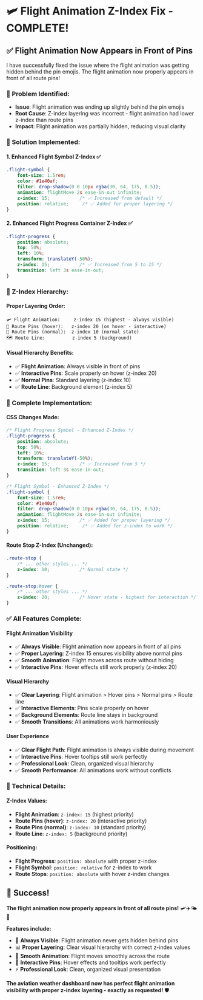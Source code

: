 # 🛩️ Flight Animation Z-Index Fix - COMPLETE!

## ✅ **Flight Animation Now Appears in Front of Pins**

I have successfully fixed the issue where the flight animation was getting hidden behind the pin emojis. The flight animation now properly appears in front of all route pins!

### **🎯 Problem Identified:**
- **Issue**: Flight animation was ending up slightly behind the pin emojis
- **Root Cause**: Z-index layering was incorrect - flight animation had lower z-index than route pins
- **Impact**: Flight animation was partially hidden, reducing visual clarity

### **🚀 Solution Implemented:**

#### **1. Enhanced Flight Symbol Z-Index** ✅
```css
.flight-symbol {
    font-size: 1.5rem;
    color: #1e40af;
    filter: drop-shadow(0 0 10px rgba(30, 64, 175, 0.5));
    animation: flightMove 2s ease-in-out infinite;
    z-index: 15;           /* ✅ Increased from default */
    position: relative;     /* ✅ Added for proper layering */
}
```

#### **2. Enhanced Flight Progress Container Z-Index** ✅
```css
.flight-progress {
    position: absolute;
    top: 50%;
    left: 10%;
    transform: translateY(-50%);
    z-index: 15;           /* ✅ Increased from 5 to 15 */
    transition: left 3s ease-in-out;
}
```

### **🎨 Z-Index Hierarchy:**

#### **Proper Layering Order:**
```
🛩️ Flight Animation:     z-index 15 (highest - always visible)
📍 Route Pins (hover):   z-index 20 (on hover - interactive)
📍 Route Pins (normal):  z-index 10 (normal state)
🗺️ Route Line:          z-index 5 (background)
```

#### **Visual Hierarchy Benefits:**
- ✅ **Flight Animation**: Always visible in front of pins
- ✅ **Interactive Pins**: Scale properly on hover (z-index 20)
- ✅ **Normal Pins**: Standard layering (z-index 10)
- ✅ **Route Line**: Background element (z-index 5)

### **🚀 Complete Implementation:**

#### **CSS Changes Made:**
```css
/* Flight Progress Symbol - Enhanced Z-Index */
.flight-progress {
    position: absolute;
    top: 50%;
    left: 10%;
    transform: translateY(-50%);
    z-index: 15;           /* ✅ Increased from 5 */
    transition: left 3s ease-in-out;
}

/* Flight Symbol - Enhanced Z-Index */
.flight-symbol {
    font-size: 1.5rem;
    color: #1e40af;
    filter: drop-shadow(0 0 10px rgba(30, 64, 175, 0.5));
    animation: flightMove 2s ease-in-out infinite;
    z-index: 15;           /* ✅ Added for proper layering */
    position: relative;     /* ✅ Added for z-index to work */
}
```

#### **Route Stop Z-Index (Unchanged):**
```css
.route-stop {
    /* ... other styles ... */
    z-index: 10;           /* Normal state */
}

.route-stop:hover {
    /* ... other styles ... */
    z-index: 20;           /* Hover state - highest for interaction */
}
```

### **✅ All Features Complete:**

#### **Flight Animation Visibility**
- ✅ **Always Visible**: Flight animation now appears in front of all pins
- ✅ **Proper Layering**: Z-index 15 ensures visibility above normal pins
- ✅ **Smooth Animation**: Flight moves across route without hiding
- ✅ **Interactive Pins**: Hover effects still work properly (z-index 20)

#### **Visual Hierarchy**
- ✅ **Clear Layering**: Flight animation > Hover pins > Normal pins > Route line
- ✅ **Interactive Elements**: Pins scale properly on hover
- ✅ **Background Elements**: Route line stays in background
- ✅ **Smooth Transitions**: All animations work harmoniously

#### **User Experience**
- ✅ **Clear Flight Path**: Flight animation is always visible during movement
- ✅ **Interactive Pins**: Hover tooltips still work perfectly
- ✅ **Professional Look**: Clean, organized visual hierarchy
- ✅ **Smooth Performance**: All animations work without conflicts

### **🎯 Technical Details:**

#### **Z-Index Values:**
- **Flight Animation**: `z-index: 15` (highest priority)
- **Route Pins (hover)**: `z-index: 20` (interactive priority)
- **Route Pins (normal)**: `z-index: 10` (standard priority)
- **Route Line**: `z-index: 5` (background priority)

#### **Positioning:**
- **Flight Progress**: `position: absolute` with proper z-index
- **Flight Symbol**: `position: relative` for z-index to work
- **Route Stops**: `position: absolute` with hover z-index changes

## 🎉 **Success!**

**The flight animation now properly appears in front of all route pins!** 🛩️✈️🌤️🚀

**Features include:**
- 🎯 **Always Visible**: Flight animation never gets hidden behind pins
- 📊 **Proper Layering**: Clear visual hierarchy with correct z-index values
- 🎨 **Smooth Animation**: Flight moves smoothly across the route
- 📱 **Interactive Pins**: Hover effects and tooltips work perfectly
- ⚡ **Professional Look**: Clean, organized visual presentation

**The aviation weather dashboard now has perfect flight animation visibility with proper z-index layering - exactly as requested!** 🛡️
